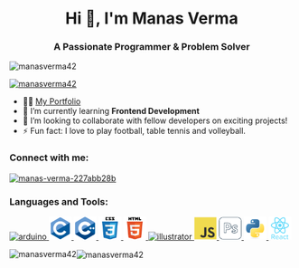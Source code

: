 <h1 align="center">Hi 👋, I'm Manas Verma</h1>
<h3 align="center">A Passionate Programmer & Problem Solver</h3>

<p align="left"> <img src="https://komarev.com/ghpvc/?username=manasverma42&label=Profile%20views&color=042E57&style=flat" alt="manasverma42" /> </p>

<p align="left"> <a href="https://github.com/ryo-ma/github-profile-trophy"><img src="https://github-profile-trophy.vercel.app/?username=manasverma42&theme=algolia" alt="manasverma42" /></a> </p>

- 👨‍💻 [My Portfolio](https://portfolio-five-gamma-40.vercel.app/)
- 🌱 I’m currently learning **Frontend Development**
- 👯 I’m looking to collaborate with fellow developers on exciting projects!
- ⚡ Fun fact: I love to play football, table tennis and volleyball.

<h3 align="left">Connect with me:</h3>
<p align="left">
<a href="https://linkedin.com/in/manas-verma-227abb28b" target="blank"><img align="center" src="https://raw.githubusercontent.com/rahuldkjain/github-profile-readme-generator/master/src/images/icons/Social/linked-in-alt.svg" alt="manas-verma-227abb28b" height="30" width="40" /></a>
</p>

<h3 align="left">Languages and Tools:</h3>
<p align="left"> <a href="https://www.arduino.cc/" target="_blank" rel="noreferrer"> <img src="https://cdn.worldvectorlogo.com/logos/arduino-1.svg" alt="arduino" width="40" height="40"/> </a> <a href="https://www.cprogramming.com/" target="_blank" rel="noreferrer"> <img src="https://raw.githubusercontent.com/devicons/devicon/master/icons/c/c-original.svg" alt="c" width="40" height="40"/> </a> <a href="https://www.w3schools.com/cpp/" target="_blank" rel="noreferrer"> <img src="https://raw.githubusercontent.com/devicons/devicon/master/icons/cplusplus/cplusplus-original.svg" alt="cplusplus" width="40" height="40"/> </a> <a href="https://www.w3schools.com/css/" target="_blank" rel="noreferrer"> <img src="https://raw.githubusercontent.com/devicons/devicon/master/icons/css3/css3-original-wordmark.svg" alt="css3" width="40" height="40"/> </a> <a href="https://www.w3.org/html/" target="_blank" rel="noreferrer"> <img src="https://raw.githubusercontent.com/devicons/devicon/master/icons/html5/html5-original-wordmark.svg" alt="html5" width="40" height="40"/> </a> <a href="https://www.adobe.com/in/products/illustrator.html" target="_blank" rel="noreferrer"> <img src="https://www.vectorlogo.zone/logos/adobe_illustrator/adobe_illustrator-icon.svg" alt="illustrator" width="40" height="40"/> </a> <a href="https://developer.mozilla.org/en-US/docs/Web/JavaScript" target="_blank" rel="noreferrer"> <img src="https://raw.githubusercontent.com/devicons/devicon/master/icons/javascript/javascript-original.svg" alt="javascript" width="40" height="40"/> </a> <a href="https://www.photoshop.com/en" target="_blank" rel="noreferrer"> <img src="https://raw.githubusercontent.com/devicons/devicon/master/icons/photoshop/photoshop-line.svg" alt="photoshop" width="40" height="40"/> </a> <a href="https://www.python.org" target="_blank" rel="noreferrer"> <img src="https://raw.githubusercontent.com/devicons/devicon/master/icons/python/python-original.svg" alt="python" width="40" height="40"/> </a> <a href="https://reactjs.org/" target="_blank" rel="noreferrer"> <img src="https://raw.githubusercontent.com/devicons/devicon/master/icons/react/react-original-wordmark.svg" alt="react" width="40" height="40"/> </a> </p>

<p><img align="left" src="https://github-readme-stats.vercel.app/api/top-langs?username=manasverma42&show_icons=true&locale=en&layout=compact&theme=algolia" alt="manasverma42" /></p>

<!--<p>&nbsp;<img align="center" src="https://github-readme-stats.vercel.app/api?username=manasverma42&show_icons=true&locale=en&theme=algolia" alt="manasverma42" /></p>-->

<p><img align="center" src="https://github-readme-streak-stats.herokuapp.com/?user=manasverma42&theme=algolia" alt="manasverma42" /></p>
